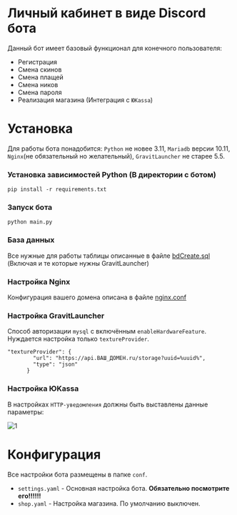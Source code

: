 # Личный кабинет в виде Discord бота

Данный бот имеет базовый функционал для конечного пользователя:
- Регистрация
- Смена скинов
- Смена плащей
- Смена ников
- Смена пароля
- Реализация магазина (Интеграция с `ЮKassa`)

# Установка

Для работы бота понадобится: `Python` не новее 3.11, `Mariadb` версии 10.11, `Nginx`(не обязательный но желательный), `GravitLauncher` не старее 5.5.  

### Установка зависимостей Python (В директории с ботом)

```
pip install -r requirements.txt
```

### Запуск бота

```
python main.py
```

### База данных

Все нужные для работы таблицы описанные в файле [bdCreate.sql](https://github.com/kostya-main/LK_DiscordBot/blob/main/bdCreate.sql) (Включая и те которые нужны GravitLauncher)

### Настройка Nginx

Конфигурация вашего домена описана в файле [nginx.conf](https://github.com/kostya-main/LK_DiscordBot/blob/main/nginx.conf)

### Настройка GravitLauncher

Способ авторизации `mysql` с включённым `enableHardwareFeature`. Нуждается настройка только `textureProvider`.

```
"textureProvider": {
        "url": "https://api.ВАШ_ДОМЕН.ru/storage?uuid=%uuid%",
        "type": "json"
      }
```

### Настройка ЮKassa

В настройках `HTTP-уведомления` должны быть выставлены данные параметры:

![1](https://github.com/kostya-main/LK_DiscordBot/assets/65069020/097c462f-6af0-4363-882f-1fdf000cf49b)

# Конфигурация

Все настройки бота размещены в папке `conf`.  
- `settings.yaml` - Основная настройка бота. **Обязательно посмотрите его!!!!!!**
- `shop.yaml` - Настройка магазина. По умолчанию выключен.


